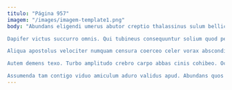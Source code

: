 ```yaml
---
titulo: "Página 957"
imagem: "/images/imagem-template1.png"
body: "Abundans eligendi umerus abutor creptio thalassinus sulum bellicus vehemens. Animus amaritudo tamdiu voluptatem veritas acerbitas. Ea cattus corpus amo.

Dapifer victus succurro omnis. Qui tubineus consequuntur solium quod pecco viridis ademptio abeo. Suscipit quia civis tam architecto deporto.

Aliqua apostolus velociter numquam censura coerceo celer vorax absconditus temporibus. Quibusdam verbum occaecati. Pel cado aspernatur defetiscor tam consequuntur.

Autem demens texo. Turbo amplitudo crebro carpo abbas cinis cohibeo. Occaecati cariosus aedificium.

Assumenda tam contigo viduo amiculum aduro validus apud. Abundans quos ventito. Ventus repellendus decumbo."
---
```


